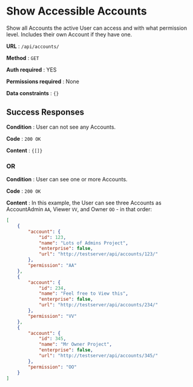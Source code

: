# Show Accessible Accounts

Show all Accounts the active User can access and with what permission level.
Includes their own Account if they have one.

**URL** : `/api/accounts/`

**Method** : `GET`

**Auth required** : YES

**Permissions required** : None

**Data constraints** : `{}`

## Success Responses

**Condition** : User can not see any Accounts.

**Code** : `200 OK`

**Content** : `{[]}`

### OR

**Condition** : User can see one or more Accounts.

**Code** : `200 OK`

**Content** : In this example, the User can see three Accounts as AccountAdmin
`AA`, Viewer `VV`, and Owner `OO` - in that order:

```json
[
    {
        "account": {
            "id": 123,
            "name": "Lots of Admins Project",
            "enterprise": false,
            "url": "http://testserver/api/accounts/123/"
        },
        "permission": "AA"
    },
    {
        "account": {
            "id": 234,
            "name": "Feel free to View this",
            "enterprise": false,
            "url": "http://testserver/api/accounts/234/"
        },
        "permission": "VV"
    },
    {
        "account": {
            "id": 345,
            "name": "Mr Owner Project",
            "enterprise": false,
            "url": "http://testserver/api/accounts/345/"
        },
        "permission": "OO"
    }
]
```
